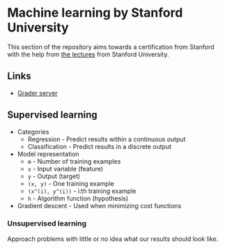 # Machine learning by Stanford University

This section of the repository aims towards a certification from Stanford with the help from [the lectures](https://www.coursera.org/learn/machine-learning) from Stanford University.

## Links

- [Grader server](https://status.coursera.org/)

## Supervised learning

- Categories
  - Regression - Predict results within a continuous output
  - Classification - Predict results in a discrete output
- Model representation
  - `m` - Number of training examples
  - `x` - Input variable (feature)
  - `y` - Output (target)
  - `(x, y)` - One training example
  - `(x^(i), y^(i))` - i:th training example
  - `h` - Algorithm function (hypothesis)
- Gradient descent - Used when minimizing cost functions

### Unsupervised learning

Approach problems with little or no idea what our results should look like.
